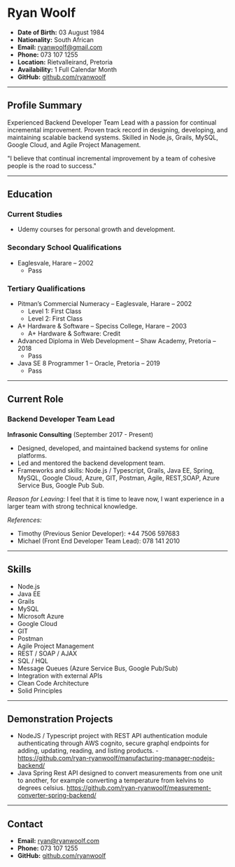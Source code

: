 # Ryan Woolf

- **Date of Birth:** 03 August 1984
- **Nationality:** South African
- **Email:** ryanwoolf@gmail.com
- **Phone:** 073 107 1255
- **Location:** Rietvalleirand, Pretoria
- **Availability:** 1 Full Calendar Month
- **GitHub:** [github.com/ryanwoolf](https://github.com/ryanwoolf)

---

## Profile Summary

Experienced Backend Developer Team Lead with a passion for continual incremental improvement. Proven track record in designing, developing, and maintaining scalable backend systems. Skilled in Node.js, Grails, MySQL, Google Cloud, and Agile Project Management.

"I believe that continual incremental improvement by a team of cohesive people is the road to success."

---

## Education

### Current Studies
- Udemy courses for personal growth and development.

### Secondary School Qualifications
- Eaglesvale, Harare – 2002
  - Pass

### Tertiary Qualifications
- Pitman’s Commercial Numeracy – Eaglesvale, Harare – 2002
  - Level 1: First Class
  - Level 2: First Class
- A+ Hardware & Software – Speciss College, Harare – 2003
  - A+ Hardware & Software: Credit
- Advanced Diploma in Web Development – Shaw Academy, Pretoria – 2018
  - Pass
- Java SE 8 Programmer 1 – Oracle, Pretoria – 2019
  - Pass

---

## Current Role

### Backend Developer Team Lead
**Infrasonic Consulting** (September 2017 - Present)
- Designed, developed, and maintained backend systems for online platforms.
- Led and mentored the backend development team.
- Frameworks and skills: Node.js / Typescript, Grails, Java EE, Spring, MySQL, Google Cloud, Azure, GIT, Postman, Agile, REST,SOAP, Azure Service Bus, Google Pub Sub.

*Reason for Leaving:* I feel that it is time to leave now, I want experience in a larger team with strong technical knowledge. 

*References:*
- Timothy (Previous Senior Developer): +44 7506 597683
- Michael (Front End Developer Team Lead): 078 141 2010

---

## Skills

- Node.js
- Java EE
- Grails
- MySQL
- Microsoft Azure
- Google Cloud
- GIT
- Postman
- Agile Project Management
- REST / SOAP / AJAX
- SQL / HQL
- Message Queues (Azure Service Bus, Google Pub/Sub)
- Integration with external APIs
- Clean Code Architecture
- Solid Principles

---

## Demonstration Projects

- NodeJS / Typescript project with REST API authentication module authenticating through AWS cognito, secure graphql endpoints for adding, updating, reading, and listing products. - https://github.com/ryan-ryanwoolf/manufacturing-manager-nodejs-backend/
- Java Spring Rest API designed to convert measurements from one unit to another, for example converting a temperature from kelvins to degrees celsius. https://github.com/ryan-ryanwoolf/measurement-converter-spring-backend/
  
---

## Contact

- **Email:** ryan@ryanwoolf.com
- **Phone:** 073 107 1255
- **GitHub:** [github.com/ryanwoolf](https://github.com/ryanwoolf)
